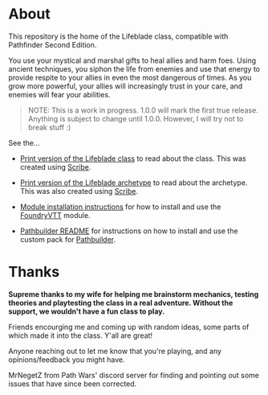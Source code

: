 # About

This repository is the home of the Lifeblade class, compatible with Pathfinder Second Edition.

You use your mystical and marshal gifts to heal allies and harm foes. Using ancient techniques, you siphon the life from enemies and use that energy to provide respite to your allies in even the most dangerous of times. As you grow more powerful, your allies will increasingly trust in your care, and enemies will fear your abilities.

> NOTE: This is a work in progress. 1.0.0 will mark the first true release. Anything is subject to change until 1.0.0. However, I will try not to break stuff :)

See the...

* [Print version of the Lifeblade class](https://intrand.github.io/pf2e-lifeblade/print/lifeblade.html) to read about the class. This was created using [Scribe](https://scribe.pf2.tools).

* [Print version of the Lifeblade archetype](https://intrand.github.io/pf2e-lifeblade/print/lifeblade-archetype.html) to read about the archetype. This was also created using [Scribe](https://scribe.pf2.tools).

* [Module installation instructions](module.md) for how to install and use the [FoundryVTT](https://foundryvtt.com) module.

* [Pathbuilder README](pathbuilder/README.md) for instructions on how to install and use the custom pack for [Pathbuilder](https://pathbuilder2e.com).

# Thanks

**Supreme thanks to my wife for helping me brainstorm mechanics, testing theories and playtesting the class in a real adventure. Without the support, we wouldn't have a fun class to play.**

Friends encourging me and coming up with random ideas, some parts of which made it into the class. Y'all are great!

Anyone reaching out to let me know that you're playing, and any opinions/feedback you might have.

MrNegetZ from Path Wars' discord server for finding and pointing out some issues that have since been corrected.
